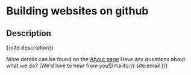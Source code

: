 # Building websites on github

## Description
{{site.description}}

More details can be found on the [About page](about)
Have any questions about what we do? [We'd love to hear from you!](mailto:{{ site.email }})
